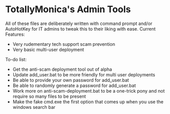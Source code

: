 # TotallyMonica's Admin Tools
All of these files are deliberately written with command prompt and/or AutoHotKey for IT admins to tweak this to their liking with ease. 
Current Features:
 - Very rudementary tech support scam prevention
 - Very basic multi-user deployment
 
 To-do list:
 - Get the anti-scam deployment tool out of alpha
 - Update add_user.bat to be more friendly for multi user deployments
 - Be able to provide your own password for add_user.bat
 - Be able to randomly generate a password for add_user.bat
 - Work more on anti-scam-deployment.bat to be a one-trick pony and not require so many files to be present
 - Make the fake cmd.exe the first option that comes up when you use the windows search bar
